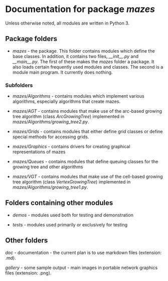 # Documentation for package *mazes*

Unless otherwise noted, all modules are written in Python 3.

## Package folders

* *mazes* - the package.  This folder contains modules which define the base classes.  In addition, it contains two files, *\_\_init\_\_.py* and *\_\_main\_\_.py*.  The first of these makes the *mazes* folder a package.  It also loads certain frequently used modules and classes. The second is a module main program.  It currently does nothing.

### Subfolders

* *mazes/Algorithms* - contains modules which implement various algorithms, especially algorithms that create mazes.

* *mazes/AGT* - contains modules that make use of the arc-based growing tree algorithm (class *ArcGrowingTree*) implemented in *mazes/Algorithms/growing\_tree2.py*.

* *mazes/Grids* - contains modules that either define grid classes or define special methods for accessing grids.

* *mazes/Graphics* - contains drivers for creating graphical representations of mazes

* *mazes/Queues* - contains modules that define queuing classes for the growing tree and other algorithms

* *mazes/VGT* - contains modules that make use of the cell-based growing tree algorithm (class *VertexGrowingTree*) implemented in *mazes/Algorithms/growing\_tree1.py*.

## Folders containing other modules

* *demos* - modules used both for testing and demonstration

* *tests* - modules used primarily or exclusively for testing

## Other folders

*doc* - documentation - the current plan is to use markdown files (extension: .md).

*gallery* - some sample output - main images in portable network graphics files (extension: .png).

